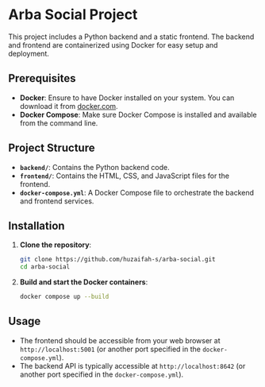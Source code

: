 # Arba Social Project

This project includes a Python backend and a static frontend. The backend and frontend are containerized using Docker for easy setup and deployment.

## Prerequisites

- **Docker**: Ensure to have Docker installed on your system. You can download it from [docker.com](https://www.docker.com).
- **Docker Compose**: Make sure Docker Compose is installed and available from the command line.

## Project Structure

- **`backend/`**: Contains the Python backend code.
- **`frontend/`**: Contains the HTML, CSS, and JavaScript files for the frontend.
- **`docker-compose.yml`**: A Docker Compose file to orchestrate the backend and frontend services.

## Installation

1. **Clone the repository**:

   ```bash
   git clone https://github.com/huzaifah-s/arba-social.git
   cd arba-social
   ```

2. **Build and start the Docker containers**:

   ```bash
   docker compose up --build
   ```

## Usage

- The frontend should be accessible from your web browser at `http://localhost:5001` (or another port specified in the `docker-compose.yml`).
- The backend API is typically accessible at `http://localhost:8642` (or another port specified in the `docker-compose.yml`).